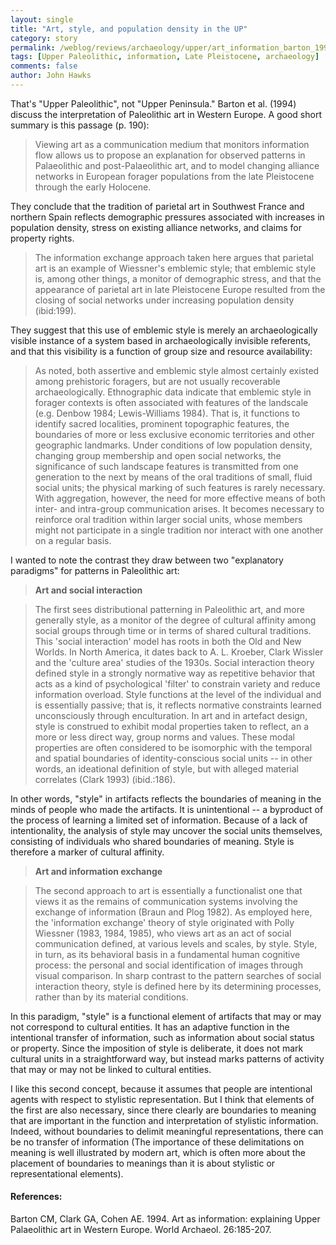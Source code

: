 ```yaml
---
layout: single 
title: "Art, style, and population density in the UP" 
category: story
permalink: /weblog/reviews/archaeology/upper/art_information_barton_1994_2006.html
tags: [Upper Paleolithic, information, Late Pleistocene, archaeology] 
comments: false 
author: John Hawks 
---
```



<p>
That's "Upper Paleolithic", not "Upper Peninsula." Barton et al. (1994) discuss the interpretation of Paleolithic art in Western Europe. A good short summary is this passage (p. 190): 
</p>

<blockquote>Viewing art as a communication medium that monitors information flow allows us to propose an explanation for observed patterns in Palaeolithic and post-Palaeolithic art, and to model changing alliance networks in European forager populations from the late Pleistocene through the early Holocene. </blockquote>

<p>
They conclude that the tradition of parietal art in Southwest France and northern Spain reflects demographic pressures associated with increases in population density, stress on existing alliance networks, and claims for property rights. 
</p>

<blockquote>The information exchange approach taken here argues that parietal art is an example of Wiessner's emblemic style; that emblemic style is, among other things, a monitor of demographic stress, and that the appearance of parietal art in late Pleistocene Europe resulted from the closing of social networks under increasing population density (ibid:199). </blockquote>

<p>
They suggest that this use of emblemic style is merely an archaeologically visible instance of a system based in archaeologically invisible referents, and that this visibility is a function of group size and resource availability: 
</p>

<blockquote>As noted, both assertive and emblemic style almost certainly existed among prehistoric foragers, but are not usually recoverable archaeologically. Ethnographic data indicate that emblemic style in forager contexts is often associated with features of the landscale (e.g. Denbow 1984; Lewis-Williams 1984). That is, it functions to identify sacred localities, prominent topographic features, the boundaries of more or less exclusive economic territories and other geographic landmarks. Under conditions of low population density, changing group membership and open social networks, the significance of such landscape features is transmitted from one generation to the next by means of the oral traditions of small, fluid social units; the physical marking of such features is rarely necessary. With aggregation, however, the need for more effective means of both inter- and intra-group communication arises. It becomes necessary to reinforce oral tradition within larger social units, whose members might not participate in a single tradition nor interact with one another on a regular basis. </blockquote>

<p>
I wanted to note the contrast they draw between two "explanatory paradigms" for patterns in Paleolithic art: 
</p>

<blockquote><b>Art and social interaction</b></blockquote>

<blockquote>The first sees distributional patterning in Paleolithic art, and more generally style, as a monitor of the degree of cultural affinity among social groups through time or in terms of shared cultural traditions. This 'social interaction' model has roots in both the Old and New Worlds. In North America, it dates back to A. L. Kroeber, Clark Wissler and the 'culture area' studies of the 1930s. Social interaction theory defined style in a strongly normative way as repetitive behavior that acts as a kind of psychological 'filter' to constrain variety and reduce information overload. Style functions at the level of the individual and is essentially passive; that is, it reflects normative constraints learned unconsciously through enculturation. In art and in artefact design, style is construed to exhibit modal properties taken to reflect, an a more or less direct way, group norms and values. These modal properties are often considered to be isomorphic with the temporal and spatial boundaries of identity-conscious social units -- in other words, an ideational definition of style, but with alleged material correlates (Clark 1993) (ibid.:186). </blockquote>

<p>
In other words, "style" in artifacts reflects the boundaries of meaning in the minds of people who made the artifacts. It is unintentional -- a byproduct of the process of learning a limited set of information. Because of a lack of intentionality, the analysis of style may uncover the social units themselves, consisting of individuals who shared boundaries of meaning. Style is therefore a marker of cultural affinity. 
</p>

<blockquote><b>Art and information exchange</b></blockquote>

<blockquote>The second approach to art is essentially a functionalist one that views it as the remains of communication systems involving the exchange of information (Braun and Plog 1982). As employed here, the 'information exchange' theory of style originated with Polly Wiessner (1983, 1984, 1985), who views art as an act of social communication defined, at various levels and scales, by style. Style, in turn, as its behavioral basis in a fundamental human cognitive process: the personal and social identification of images through visual comparison. In sharp contrast to the pattern searches of social interaction theory, style is defined here by its determining processes, rather than by its material conditions. </blockquote>

<p>
In this paradigm, "style" is a functional element of artifacts that may or may not correspond to cultural entities. It has an adaptive function in the intentional transfer of information, such as information about social status or property. Since the imposition of style is deliberate, it does not mark cultural units in a straightforward way, but instead marks patterns of activity that may or may not be linked to cultural entities. 
</p>

<p>
I like this second concept, because it assumes that people are intentional agents with respect to stylistic representation. But I think that elements of the first are also necessary, since there clearly are boundaries to meaning that are important in the function and interpretation of stylistic information. Indeed, without boundaries to delimit meaningful representations, there can be no transfer of information (The importance of these delimitations on meaning is well illustrated by modern art, which is often more about the placement of boundaries to meanings than it is about stylistic or representational elements). 
</p>

<h4>References:</h4>

<p class="cite">Barton CM, Clark GA, Cohen AE. 1994. Art as information: explaining Upper Palaeolithic art in Western Europe. World Archaeol. 26:185-207. </p>

